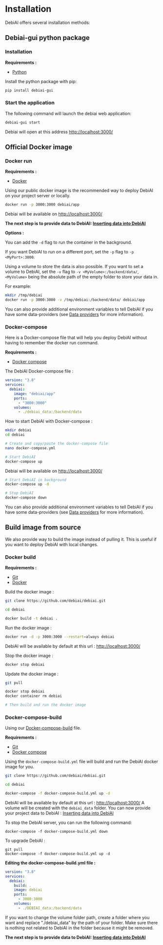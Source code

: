 # Installation

DebiAI offers several installation methods:

<LinkableChoices :choices="[
    {
        title: 'Pip',
        description: 'Install Debiai-gui python package with pip',
        imageLink: '../../../install/python.svg',
        elementIdDestination: 'debiai-gui-python-package',
        tag: 'Recommended'
    },
    {
        title: 'Docker',
        description: 'Install the project with Docker or Docker Compose',
        imageLink: '../../../install/docker.svg',
        elementIdDestination: 'official-docker-image',
    },
    {
        title: 'Build from source',
        description: 'Build the project from source',
        imageLink: '../../../install/source.svg',
        elementIdDestination: 'build-image-from-source'
    },
    {
        title: 'Development',
        description: 'DebiAI development setup guide',
        imageLink: '../../../install/build.svg',
        linkDestination: './development',
    },
    // Add more installation methods here
  ]"
/>

## Debiai-gui python package

### Installation

**Requirements :**

- [Python](https://www.python.org/downloads/)

Install the python package with pip:

```bash
pip install debiai-gui
```

### Start the application

The following command will launch the debiai web application:

```bash
debiai-gui start
```

Debiai will open at this address [http://localhost:3000/](http://localhost:3000/)

## Official Docker image

### Docker run

**Requirements :**

- [Docker](https://docs.docker.com/get-docker/)

Using our public docker image is the recommended way to deploy DebiAI on your project server or locally.

```bash
docker run -p 3000:3000 debiai/app
```

Debiai will be available on [http://localhost:3000/](http://localhost:3000/)

**The next step is to provide data to DebiAI: [Inserting data into DebiAI](../../../dataInsertion/README.md#inserting-data-into-debiai)**

**Options :**

You can add the `-d` flag to run the container in the background.

If you want DebiAI to run on a different port, set the `-p` flag to `-p <MyPort>:3000`.

Using a volume to store the data is also possible. If you want to set a volume to DebiAI, set the `-v` flag to `-v <MyVolume>:/backend/data/`, `<MyVolume>` being the absolute path of the empty folder to store your data in.

For example:

```bash
mkdir /tmp/debiai
docker run -p 3000:3000 -v /tmp/debiai:/backend/data/ debiai/app
```

You can also provide additional environment variables to tell DebiAI if you have some data-providers (see [Data providers](../../../dataInsertion/dataProviders/README.md) for more information).

### Docker-compose

Here is a Docker-compose file that will help you deploy DebiAI without having to remember the docker run command.

**Requirements :**

- [Docker compose](https://github.com/docker/compose)

The DebiAI Docker-compose file :

```yaml
version: "3.8"
services:
  debiai:
    image: "debiai/app"
    ports:
      - "3000:3000"
    volumes:
      - ./debiai_data:/backend/data
```

How to start DebiAI with Docker-compose :

```bash
mkdir debiai
cd debiai

# Create and copy/paste the docker-compose file
nano docker-compose.yml

# Start DebiAI
docker-compose up
```

Debiai will be available on [http://localhost:3000/](http://localhost:3000/)

```bash
# Start DebiAI in background
docker-compose up -d

# Stop DebiAI
docker-compose down
```

You can also provide additional environment variables to tell DebiAI if you have some data-providers (see [Data providers](../../../dataInsertion/dataProviders/README.md) for more information).

## Build image from source

We also provide way to build the image instead of pulling it. This is useful if you want to deploy DebiAI with local changes.

### Docker build

**Requirements :**

- [Git](https://git-scm.com/book/fr/v2/D%C3%A9marrage-rapide-Installation-de-Git)
- [Docker](https://docs.docker.com/get-docker/)

Build the docker image :

```bash
git clone https://github.com/debiai/debiai.git

cd debiai

docker build -t debiai .
```

Run the docker image :

```bash
docker run -d -p 3000:3000 --restart=always debiai
```

DebiAI will be available by default at this url : [http://localhost:3000/](http://localhost:3000/)

Stop the docker image :

```bash
docker stop debiai
```

Update the docker image :

```bash
git pull

docker stop debiai
docker container rm debiai

# Then build and run the docker image
```

### Docker-compose-build

Using our [Docker-compose-build](https://github.com/debiai/debiai/blob/main/docker-compose-build.yml) file.

**Requirements :**

- [Git](https://git-scm.com/book/fr/v2/D%C3%A9marrage-rapide-Installation-de-Git)
- [Docker compose](https://github.com/docker/compose)

Using the `docker-compose-build.yml` file will build and run the DebiAI docker image for you.

```bash
git clone https://github.com/debiai/debiai.git

cd debiai

docker-compose -f docker-compose-build.yml up -d
```

DebiAI will be available by default at this url : [http://localhost:3000/](http://localhost:3000/)
A volume will be created with the `debiai_data` folder.
You can now provide your project data to DebiAI : [Inserting data into DebiAI](../../../dataInsertion/README.md#inserting-data-into-debiai)

To stop the DebiAI server, you can run the following command:

```
docker-compose -f docker-compose-build.yml down
```

To upgrade DebiAI :

```
git pull
docker-compose -f docker-compose-build.yml up -d
```

**Editing the docker-compose-build.yml file :**

```yml
version: "3.8"
services:
  debiai:
    build: .
    image: debiai
    ports:
      - 3000:3000
    volumes:
      - ./DEBIAI_data:/backend/data
```

If you want to change the volume folder path, create a folder where you want and replace "./debiai_data" by the path of your folder. Make sure there is nothing not related to DebiAI in the folder because it might be removed.

**The next step is to provide data to DebiAI: [Inserting data into DebiAI](../../../dataInsertion/README.md#inserting-data-into-debiai)**
